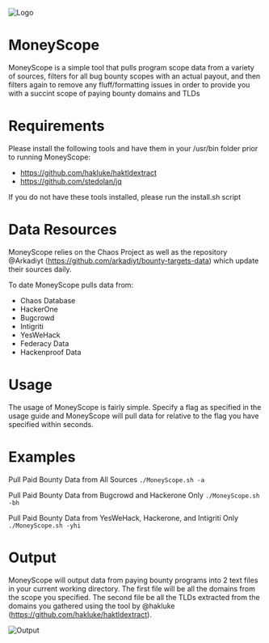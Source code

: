 ![Logo](https://github.com/obheda12/MoneyScope/blob/main/MoneyScopeResized.png)
# MoneyScope
MoneyScope is a simple tool that pulls program scope data from a variety of sources, filters for all bug bounty scopes with an actual payout, and then filters again to remove any fluff/formatting issues in order to provide you with a succint scope of paying bounty domains and TLDs

# Requirements
Please install the following tools and have them in your /usr/bin folder prior to running MoneyScope:

- https://github.com/hakluke/haktldextract
- https://github.com/stedolan/jq

If you do not have these tools installed, please run the install.sh script

# Data Resources
MoneyScope relies on the Chaos Project as well as the repository @Arkadiyt (https://github.com/arkadiyt/bounty-targets-data) which update their sources daily.

To date MoneyScope pulls data from:
- Chaos Database
- HackerOne
- Bugcrowd
- Intigriti
- YesWeHack
- Federacy Data
- Hackenproof Data

# Usage
The usage of MoneyScope is fairly simple. Specify a flag as specified in the usage guide and MoneyScope will pull data for relative to the flag you have specified within seconds.

# Examples
Pull Paid Bounty Data from All Sources 
``` ./MoneyScope.sh -a ```

Pull Paid Bounty Data from Bugcrowd and Hackerone Only 
``` ./MoneyScope.sh -bh ```

Pull Paid Bounty Data from YesWeHack, Hackerone, and Intigriti Only 
``` ./MoneyScope.sh -yhi ```

# Output
MoneyScope will output data from paying bounty programs into 2 text files in your current working directory. The first file will be all the domains from the scope you specified. The second file be all the TLDs extracted from the domains you gathered using the tool by @hakluke (https://github.com/hakluke/haktldextract).

![Output](https://github.com/obheda12/MoneyScope/blob/main/MoneyScopeTerminalOutput.png)
